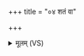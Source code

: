 +++
title = "०४ शतं वा"

+++
<details><summary>मूलम् (VS)</summary>

श॒तं वा॒ भार॑ती॒ शवः॑ ॥
</details>